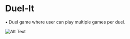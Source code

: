 # Duel-It
• Duel game where user can play multiple games per duel.

![Alt Text](https://media.giphy.com/media/9QVq7CtX9O5hiaitFM/giphy.gif)
